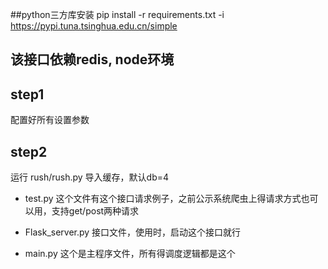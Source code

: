 ##python三方库安装
pip install -r requirements.txt -i https://pypi.tuna.tsinghua.edu.cn/simple
## 该接口依赖redis, node环境
## step1
配置好所有设置参数
## step2 
运行 rush/rush.py 导入缓存，默认db=4

- test.py 这个文件有这个接口请求例子，之前公示系统爬虫上得请求方式也可以用，支持get/post两种请求

- Flask_server.py 接口文件，使用时，启动这个接口就行

- main.py 这个是主程序文件，所有得调度逻辑都是这个











